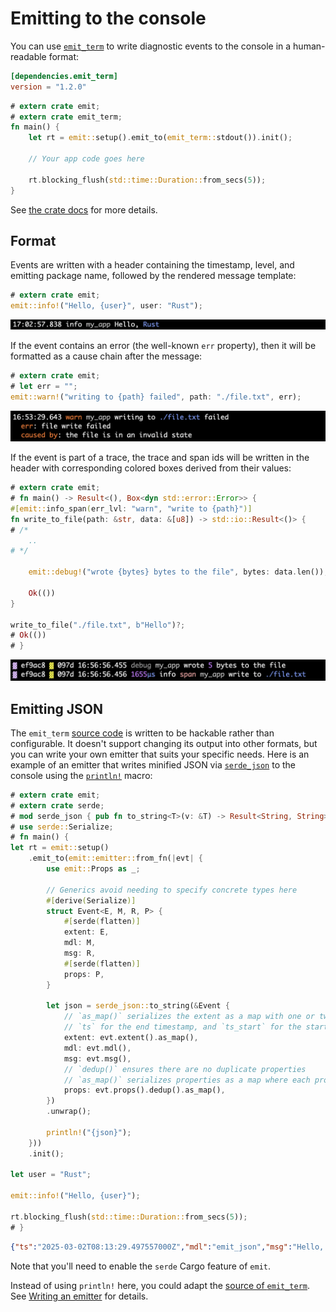 # Emitting to the console

You can use [`emit_term`](https://docs.rs/emit_term/1.2.0/emit_term/index.html) to write diagnostic events to the console in a human-readable format:

```toml
[dependencies.emit_term]
version = "1.2.0"
```

```rust
# extern crate emit;
# extern crate emit_term;
fn main() {
    let rt = emit::setup().emit_to(emit_term::stdout()).init();

    // Your app code goes here

    rt.blocking_flush(std::time::Duration::from_secs(5));
}
```

See [the crate docs](https://docs.rs/emit_term/1.2.0/emit_term/index.html) for more details.

## Format

Events are written with a header containing the timestamp, level, and emitting package name, followed by the rendered message template:

```rust
# extern crate emit;
emit::info!("Hello, {user}", user: "Rust");
```

![`emit_term` output for the above program](../asset/term-log.png)

If the event contains an error (the well-known `err` property), then it will be formatted as a cause chain after the message:

```rust
# extern crate emit;
# let err = "";
emit::warn!("writing to {path} failed", path: "./file.txt", err);
```

![`emit_term` output for the above program](../asset/term-err.png)

If the event is part of a trace, the trace and span ids will be written in the header with corresponding colored boxes derived from their values:

```rust
# extern crate emit;
# fn main() -> Result<(), Box<dyn std::error::Error>> {
#[emit::info_span(err_lvl: "warn", "write to {path}")]
fn write_to_file(path: &str, data: &[u8]) -> std::io::Result<()> {
# /*
    ..
# */

    emit::debug!("wrote {bytes} bytes to the file", bytes: data.len());

    Ok(())
}

write_to_file("./file.txt", b"Hello")?;
# Ok(())
# }
```

![`emit_term` output for the above program](../asset/term-span.png)

## Emitting JSON

The `emit_term` [source code](https://github.com/emit-rs/emit/blob/main/emitter/term/src/lib.rs) is written to be hackable rather than configurable. It doesn't support changing its output into other formats, but you can write your own emitter that suits your specific needs. Here is an example of an emitter that writes minified JSON via [`serde_json`](docs.rs/serde_json) to the console using the [`println!`](https://doc.rust-lang.org/std/macro.println.html) macro:

```rust
# extern crate emit;
# extern crate serde;
# mod serde_json { pub fn to_string<T>(v: &T) -> Result<String, String> { Ok("".into()) } }
# use serde::Serialize;
# fn main() {
let rt = emit::setup()
    .emit_to(emit::emitter::from_fn(|evt| {
        use emit::Props as _;

        // Generics avoid needing to specify concrete types here
        #[derive(Serialize)]
        struct Event<E, M, R, P> {
            #[serde(flatten)]
            extent: E,
            mdl: M,
            msg: R,
            #[serde(flatten)]
            props: P,
        }

        let json = serde_json::to_string(&Event {
            // `as_map()` serializes the extent as a map with one or two keys:
            // `ts` for the end timestamp, and `ts_start` for the start, if there is one
            extent: evt.extent().as_map(),
            mdl: evt.mdl(),
            msg: evt.msg(),
            // `dedup()` ensures there are no duplicate properties
            // `as_map()` serializes properties as a map where each property is a key-value pair
            props: evt.props().dedup().as_map(),
        })
        .unwrap();

        println!("{json}");
    }))
    .init();

let user = "Rust";

emit::info!("Hello, {user}");

rt.blocking_flush(std::time::Duration::from_secs(5));
# }
```

```json
{"ts":"2025-03-02T08:13:29.497557000Z","mdl":"emit_json","msg":"Hello, Rust","lvl":"info","user":"Rust"}
```

Note that you'll need to enable the `serde` Cargo feature of `emit`.

Instead of using `println!` here, you could adapt the [source of `emit_term`](https://github.com/emit-rs/emit/blob/main/emitter/term/src/lib.rs). See [Writing an emitter](../for-developers/writing-an-emitter.md) for details.
